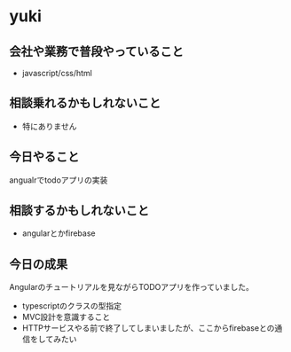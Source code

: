 # yuki

## 会社や業務で普段やっていること

- javascript/css/html

## 相談乗れるかもしれないこと

- 特にありません

## 今日やること

angualrでtodoアプリの実装

## 相談するかもしれないこと

- angularとかfirebase

## 今日の成果
Angularのチュートリアルを見ながらTODOアプリを作っていました。
* typescriptのクラスの型指定
* MVC設計を意識すること
* HTTPサービスやる前で終了してしまいましたが、ここからfirebaseとの通信をしてみたい
